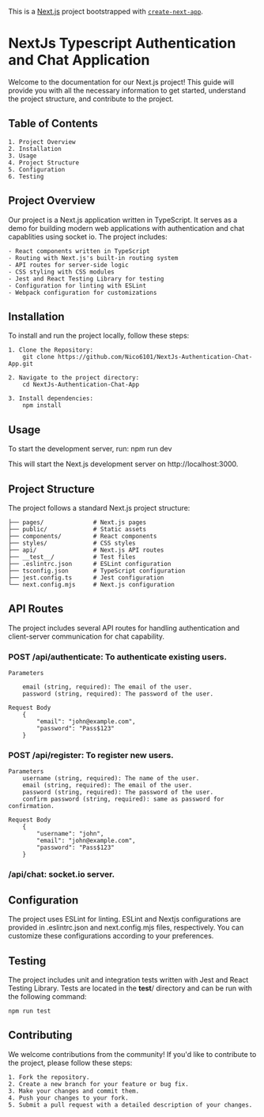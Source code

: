 This is a [Next.js](https://nextjs.org/) project bootstrapped with [`create-next-app`](https://github.com/vercel/next.js/tree/canary/packages/create-next-app).

# NextJs Typescript Authentication and Chat Application

Welcome to the documentation for our Next.js project! This guide will provide you with all the necessary information to get started, understand the project structure, and contribute to the project.

## Table of Contents

    1. Project Overview
    2. Installation
    3. Usage
    4. Project Structure
    5. Configuration
    6. Testing

## Project Overview
Our project is a Next.js application written in TypeScript. It serves as a demo for building modern web applications with authentication and chat capablities using socket io. The project includes:

    - React components written in TypeScript
    - Routing with Next.js's built-in routing system
    - API routes for server-side logic
    - CSS styling with CSS modules
    - Jest and React Testing Library for testing
    - Configuration for linting with ESLint
    - Webpack configuration for customizations

## Installation
To install and run the project locally, follow these steps:

    1. Clone the Repository:
        git clone https://github.com/Nico6101/NextJs-Authentication-Chat-App.git

    2. Navigate to the project directory:
        cd NextJs-Authentication-Chat-App

    3. Install dependencies:
        npm install

## Usage
To start the development server, run:
    npm run dev

This will start the Next.js development server on http://localhost:3000.

## Project Structure
The project follows a standard Next.js project structure:

    ├── pages/              # Next.js pages
    ├── public/             # Static assets
    ├── components/         # React components
    ├── styles/             # CSS styles
    ├── api/                # Next.js API routes
    ├── __test__/           # Test files
    ├── .eslintrc.json      # ESLint configuration
    ├── tsconfig.json       # TypeScript configuration
    ├── jest.config.ts      # Jest configuration
    └── next.config.mjs     # Next.js configuration


## API Routes

The project includes several API routes for handling authentication and client-server communication for chat capability.

### POST /api/authenticate: To authenticate existing users.
    Parameters

        email (string, required): The email of the user.
        password (string, required): The password of the user.

    Request Body
        {
            "email": "john@example.com",
            "password": "Pass$123"
        }

### POST /api/register: To register new users.
    Parameters
        username (string, required): The name of the user.
        email (string, required): The email of the user.
        password (string, required): The password of the user.
        confirm password (string, required): same as password for confirmation.

    Request Body
        {
            "username": "john",
            "email": "john@example.com",
            "password": "Pass$123"
        }
    
### /api/chat: socket.io server.

## Configuration

The project uses ESLint for linting. ESLint and Nextjs configurations are provided in .eslintrc.json and next.config.mjs files, respectively. You can customize these configurations according to your preferences.

## Testing
The project includes unit and integration tests written with Jest and React Testing Library. Tests are located in the __test__/ directory and can be run with the following command:

    npm run test

## Contributing
We welcome contributions from the community! If you'd like to contribute to the project, please follow these steps:

    1. Fork the repository.
    2. Create a new branch for your feature or bug fix.
    3. Make your changes and commit them.
    4. Push your changes to your fork.
    5. Submit a pull request with a detailed description of your changes.